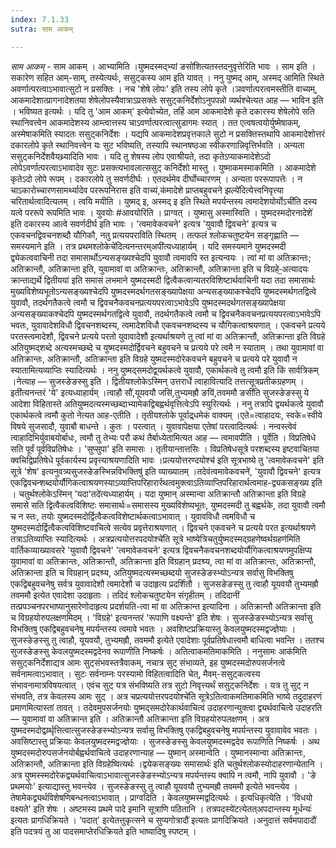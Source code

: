 ```yaml
---
index: 7.1.33
sutra: साम आकम्

---
```

_साम आकम्_ - साम आकम् । आभ्यामिति ।युष्मदस्मद्भ्यां ङसो॑शित्यतस्तदनुवृत्तेरिति भावः । साम इति । सकारेण सहित आम्-साम्, तस्येत्यर्थः, ससुट्कस्य आम इति यावत् । ननु युष्मद् आम्, अस्मद् आमिति स्थिते अवर्णात्परत्वाऽभावात्सुटो न प्रसक्तिः । नच 'शेषे लोपः' इति तस्य लोपे कृते ।ञवर्णात्परत्वमस्तीति वाच्यम्, आकमादेशात्प्रागनादेशतया शेषेलोपस्यैवात्राऽप्रसक्तेः ससुट्कनिर्देशोऽनुपपन्नो व्यर्थश्चेत्यत आह — भाविन इति । भविष्यत इत्यर्थः । यदि तु 'आम आकम्' इत्येवोच्येत, तर्हि आम आकमादेशे कृते दकारस्य शेषेलोपे सति स्थानिवत्त्वेन आकमादेशस्य आम्त्वात्तस्य चाऽवर्णात्परत्वात्सुडागमः स्यात् । तत एत्वषत्वयोर्युष्मेषाकम्, अस्मेषाकमिति स्यादतः ससुट्कनिर्देशः । यद्यपि आकमादेशप्रवृत्तकाले सुटो न प्रसक्तिस्तथापि आकमादेशोत्तरं दकारलोपे कृते स्थानिवत्त्वेन यः सुट भविष्यति, तस्यापि स्थानषष्ठआ स्वीकरणान्निवृत्तिर्भवति । अन्यता ससुट्कनिर्देशवैयथ्र्यादिति भावः । यदि तु शेषस्य लोप एवाश्रीयते, तदा कृतेऽप्याकमादेशेऽदो लोपेऽवर्णात्परत्वाऽभावादेव सुटः प्रसक्त्यभावलात्ससुट् कनिर्देशो मास्तु । युष्माकमस्माकमिति । आकमादेशे कृतेऽदो लोपे रूपम् । दकारलोपे तु सवर्णदीर्घः । एतदर्थमेव दीर्घोच्चारणम् । अन्यता पररूपापत्तेः । न चाऽकारोच्चारणसामर्थ्यादेव पररूपनिरास इति वाच्यं,क॑मादेशे प्राप्तबहुवचने झल्ये॑दित्येत्त्वनिवृत्त्या चरितार्थत्वादित्यलम् । त्वयि मयीति । युष्मद् इ, अस्मद् इ इति स्थिते मपर्यन्तस्य त्वमादेशयोर्योऽची॑ति दस्य यत्वे पररूपे रूपमिति भावः । युवयोः #आवयोरिति । प्राग्वत् । युष्मासु अस्मास्विति । युष्मदस्मदोरनादेशे॑ इति दकारस्य आत्वे सवर्णदीर्घ इति भावः । 'त्वमावेकवचने' इत्यत्र 'युवावौ द्विवचने' इत्यत्र च एकवचनद्विवचनशब्दौ यौगिकौ, नतु प्रत्ययपराविति स्थितम् । तत्फलं श्लोकचतुष्टयेन सङ्गृह्णाति — समस्यमाने इति । तत्र प्रथमश्लोकेचे॑दित्यनन्तरम्अपी॑त्यध्याहार्यम् । यदि समस्यमाने युष्मदस्मदी द्व्येकत्ववाचिनी तदा समासार्थोऽन्यसङ्ख्यश्चेदपि युवावौ त्वमावपि स्त इत्यन्वयः । त्वां मां वा अतिक्रान्तः; अतिक्रान्तौ, अतिक्रान्ता इति, युवामावां वा अतिक्रान्तः, अतिक्रान्तौ, अतिक्रान्ता इति च विग्रहे-॒अत्यादयः क्रान्ताद्यर्थे द्वितीयया॑ इति समासं लभमाने युष्मदस्मदी द्वित्वैकत्वान्यतरविशिष्टार्थवाचिनी यदा तदा समासार्थः मुख्यविशेष्यभूतोऽन्यसङ्ख्यश्चेदपि युष्मदस्मदर्थगतसङ्ख्यापेक्षया अन्यसङ्ख्याकश्चेदपि युष्मदस्मर्थगतद्वित्वे युवावौ, तदर्थगतैकत्वे त्वमौ च द्विवचनैकवचनप्रत्ययपरत्वाऽभावेऽपि युष्मदस्मदर्थगतसङ्ख्यापेक्षया अन्यसङ्ख्याकश्चेदपि युष्मदस्मर्थगतद्वित्वे युवावौ, तदर्थगतैकत्वे त्वमौ च द्विवचनैकवचनप्रत्ययपरत्वाऽभावेऽपि भवतः, युवावादेशविधौ द्विवचनशब्दस्य, त्वमादेशविधौ एकवचनशब्दस्य च यौगिकत्वाश्रयणात् । एकवचने प्रत्यये परतस्त्वमादेशौ, द्विवचने प्रत्यये परतो युवावादेशौ इत्यर्थाश्रयणे तु त्वां मां वा अतिक्रान्तौ, अतिक्रान्ता इति विग्रहे अतियुष्मद्शब्दे अत्यस्मच्छब्दे च युष्मदस्मदोर्द्विवचने बहुवचने च प्रत्यये परे त्वमै न स्याताम् । तथा युवामावां वा अतिक्रान्तः, अतिक्रान्तौ, अतिक्रान्ता इति विग्रहे युष्मदस्मदोरेकवचने बहुवचने च प्रत्यये परे युवावौ न स्यातामित्यव्याप्तिः स्यादित्यर्थः । ननु युष्मद्समदोद्व्र्यर्थकत्वे युवावौ, एकार्थकत्वे तु त्वमौ इति किं सार्वत्रिकम्  ।नेत्याह — सुजस्ङेङस्सु इति । द्वितीयश्लोकेऽस्मिन् उत्तरार्धे त्वाहावित्यादि तत्तत्सूत्रप्रतीकग्रहणम् ।इती॑त्यनन्तरं 'ये' इत्यध्याहार्यम् ।त्वाहौ सौ॑,यूयवयौ जसि॑,तुभ्यमह्रौ ङयि॑,तवममौ ङसी॑ति सुजस्ङेङस्सु ये आदेशा विहितास्ते अतियुष्मदत्यस्मच्छब्दाभ्यामेकद्विबह्वर्थवृत्तित्वेऽपि स्युरित्यर्थः । ननु तत्रापि द्व्यर्थकत्वे युवावौ एकार्थकत्वे त्वमौ कुतो नेत्यत आह-एतीति । तृतीयश्लोके पूर्वाद्र्धमेकं वाक्यम् ।एते=त्वाहादयः, स्वके=स्वीये विषये सुजसादौ, युवाबौ बाधन्ते । कुतः  । परत्वात् । युवावापेक्षया एतेषां परत्वादित्यर्थः । नन्वस्त्वेवं त्वाहादिभिर्युवाबयोर्बाधः, त्वमौ तु तेभ्यः परौ कथं तैर्बाध्येतामित्यत आह — त्वमावपीति । पूर्वेति । विप्रतिषेधे सति पूर्वं पूर्वविप्रतिषेधः । 'सुप्सुपा' इति समासः । तृतीयान्तात्तसिः । विप्रतिषेधसूत्रे परशब्दस्य इष्टवाचितया क्वचिद्विप्रतिषेधे पूर्वकार्यस्य प्रवृत्त्याश्रयणादिति भावः ।प्रत्ययोत्तरण्दयोश्च॑ इति सूत्रभाष्ये तु 'त्वमावेकवचने' इति सूत्रे 'शेष' इत्यनुवत्र्यसुजस्ङेङस्भिन्नविभक्तिषु॑ इति व्याख्यातम् ।तदेवंत्वमावेकवचने॑, 'युवावौ द्विवचने' इत्यत्र एकद्विवचन्शब्दयोर्यौगिकत्वाश्रयणस्याऽव्याप्तिपरिहारार्रथत्वमुक्त्वाऽतिव्याप्तिपरिहारार्थत्वमाह-द्व्यकसङ्ख्य इति । चतुर्थश्लोकेऽस्मिन् 'यदा'तदे॑त्यध्याहार्यम् । यदा युष्मान् अस्मान्वा अतिक्रान्तौ अतिक्रान्ता इति विग्रहे समासे सति द्वित्वैकत्वविशिष्टः समासार्थः=समासस्य मुख्यविशेष्यभूतः, युष्मदस्मदी तु बह्वर्थके, तदा युवावौ त्वमौ च न स्तः, तयोः युष्मदस्मदोर्द्वित्वैकत्वविशेष्टार्थकत्वाऽभावात् । युवावविधौ त्वमविधौ च युष्मदस्मदोर्द्वित्वैकत्वविशिष्टवाचित्वे सत्येव प्रवृत्तेराश्रयणात् । द्विवचने एकवचने च प्रत्यये परत इत्यर्थाश्रयणे तत्राऽतिव्याप्तिः स्यादित्यर्थः । अत्रप्रत्ययोत्तरपदयोश्चे॑ति सूत्रे भाष्येत्रिचतुर्युष्मदस्मद्ग्रहणेष्वर्थग्रहण॑मिति वार्तिकव्याख्यावसरे 'युवावौ द्विवचने' 'त्वमावेकवचने' इत्यत्र द्विवचनैकवचनशब्दयोर्यौगिकत्वाश्रयणमुपक्षिप्य युवामावां वा अतिक्रान्तः, अतिक्रान्तौ, अतिक्रान्ता इति विग्रहान् प्रदश्र्य, त्वा मां वा अतिक्रान्तः, अतिक्रान्तौ, अतिक्रान्ता इति च विग्रहान् प्रदश्र्य, अतियुष्मदत्यस्मच्छब्दयो सुजस्ङेङस्भ्योऽन्यत्र सर्वासु विभक्तिषु एकद्विबहुवचनेषु सर्वत्र युवावादेशौ त्वमादेशौ च उदाहृत्य प्रदर्शितौ । सुजसङेङस्सु तु त्वाहौ यूयवयौ तुभ्यमह्रौ तवममौ इत्येत एवादेशा उदाहृताः । तदिदं श्लोकचतुष्टयेन संगृहीतम् । तदिदानीं तत्प्रपञ्चनपरभाष्यानुसारेणोदाहृत्य प्रदर्शयति-त्वा मां वा अतिक्रान्त इत्यादिना । अतिक्रान्तौ अतिक्रान्ता इति च विग्रहयोरुपलक्षणमिदम् । 'विग्रहे' इत्यनन्तरं 'रूपाणि वक्ष्यन्ते' इति शेषः । सुजस्ङेङस्भ्योऽन्यत्र सर्वासु विभक्तिषु एकद्विबहुवचनेषु मपर्यन्तस्य त्वमावे भवतः । अवशिष्टप्रक्रियास्तु केवलयुष्मदस्मद्वज्ज्ञेयाः । सुजस्ङेङस्सु तु त्वाहौ, यूयवयौ, तुभ्यमह्रौ, तवममौ इत्येते एवादेशाः पूर्वप्रतिषेधात्त्वमौ बाधित्वा भवन्ति । ततश्च सुजस्ङेङस्सु केवलयुष्मदस्मद्वदेनव रूपाणीति निष्कर्षः । अतित्वाकमतिमाकमिति । ननुसामः आक॑मिति ससुट्कनिर्देशाद्यत्र आमः सुट्संभवस्तत्रैवाकम्, नचात्र सुट् संभाव्यते, इह युष्मदस्मदोरुपसर्जनत्वे सर्वनामत्वाऽभावात् । सुटः सर्वनाम्नः परस्यामो विहितत्वादिति चेत्, मैवम्-ससुट्कत्वस्य संभावनामात्रविषयत्वात् । एवंच सुट् यत्र संभविष्यति तत्र सुटो निवृत्त्यर्थं ससुट्कनिर्देशः । यत्र तु सुट् न संभवति, तत्र केवलस्य आमः सुट् । अत्र चप्रत्ययोत्तरपदयोश्चे॑ति सूत्रेऽतित्वाकमतिमाकमिति भाष्ये तदुदाहरणं प्रमाणमित्यास्तां तावत् । तदेवमुपसर्जनयोः युष्मद्समदोरेकार्थवाचित्वं उदाहरणान्युक्त्वा द्व्यर्थवाचित्वे उदाहरति — युवामावां वा अतिक्रान्त इति । अतिक्रान्तौ अतिक्रान्ता इति विग्रहयोरुपलक्षणम् । अत्र युष्मदस्मदोद्वर्य्र्थृत्तित्वात्सुजस्ङेङस्भ्योऽन्यत्र सर्वासु विभक्तिषु एकद्विबहुवचनेषु मपर्यन्तस्य युवावावेव भवतः । अवसिष्टास्तु प्रक्रियाः केवलयुष्मदस्मद्वज्ज्ञेयाः । सुजस्ङेङस्सु केवलयुष्मदस्मद्वदेव रूपाणिति निष्कर्षः । अथ युष्मदस्मदोरुपसर्जनयोर्बह्वर्थवाचित्वे उदाहरणान्याह — युष्मान् अस्मान्वेति । युष्मानस्मान्वा अतिक्रान्तः, अतिक्रान्तौ, अतिक्रान्ता इति विग्रहेष्वित्यर्थः ।द्वयेकसङ्ख्यः समासार्थः॑ इति चतुर्थश्लोकस्योदाहरणान्येतानि । अत्र युष्मस्स्मदोरेकद्व्यर्थवाचित्वाऽभावात्सुजस्ङेङस्भ्योऽन्यत्र मपर्यन्तस्य क्वापि न त्वमौ, नापि युवावौ । 'ङे प्रथमयोः' इत्याद्यास्तु भवन्त्येव । सुजस्ङेङस्सु तु त्वाहौ यूयवयौ तुभ्यमह्रौ तवममौ इत्येते भवन्त्येव । तेषामेकद्व्यर्थविशेषणिबन्धनत्वाऽभावात् । प्राग्वदिति । केवलयुष्मस्मद्वदित्यर्थः । इत्यधिकृत्येति । 'विधयो वक्ष्यते' इति शेषः । अष्टमस्य प्रथमे पादे इमानि सूत्राणि पठितानि । तत्रपदस्ये॑टत्येतत्अपदान्तस्य मूर्धन्यः॑ इत्यतः प्रागधिक्रियते । 'पदात्' इत्येतत्तुकृत्सने च सुप्यगोत्रादौ॑ इत्यतः प्रागदिक्रियते ।अनुदात्तं सर्वमपादादौ॑ इति पदत्रयं तु आ पादसमाप्तेरधिक्रियते इति भाष्यादिषु स्पष्टम् ।